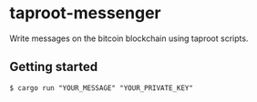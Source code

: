 # taproot-messenger
Write messages on the bitcoin blockchain using taproot scripts. 

## Getting started
`$ cargo run "YOUR_MESSAGE" "YOUR_PRIVATE_KEY"`